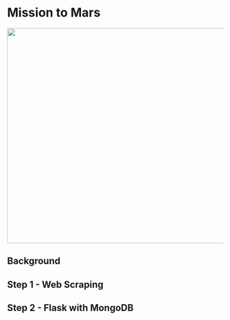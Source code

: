 # Mission to Mars 

<img src = "https://upload.wikimedia.org/wikipedia/commons/thumb/0/02/OSIRIS_Mars_true_color.jpg/1200px-OSIRIS_Mars_true_color.jpg" width = 700 height = 500>

## Background 

## Step 1 - Web Scraping 

## Step 2 - Flask with MongoDB
